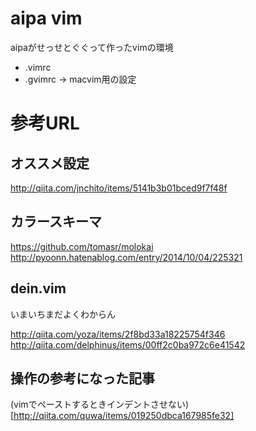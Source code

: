 # aipa vim

aipaがせっせとぐぐって作ったvimの環境

* .vimrc
* .gvimrc -> macvim用の設定

# 参考URL

## オススメ設定
http://qiita.com/jnchito/items/5141b3b01bced9f7f48f

## カラースキーマ
https://github.com/tomasr/molokai
http://pyoonn.hatenablog.com/entry/2014/10/04/225321

## dein.vim

いまいちまだよくわからん

http://qiita.com/yoza/items/2f8bd33a18225754f346
http://qiita.com/delphinus/items/00ff2c0ba972c6e41542

## 操作の参考になった記事
(vimでペーストするときインデントさせない)[http://qiita.com/quwa/items/019250dbca167985fe32]
